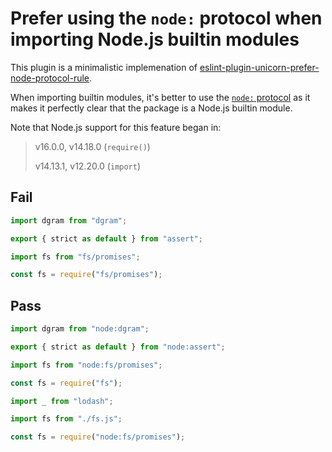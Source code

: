 # Prefer using the `node:` protocol when importing Node.js builtin modules

This plugin is a minimalistic implemenation of [eslint-plugin-unicorn-prefer-node-protocol-rule](https://github.com/sindresorhus/eslint-plugin-unicorn/blob/main/docs/rules/prefer-node-protocol.md).

When importing builtin modules, it's better to use the [`node:` protocol](https://nodejs.org/api/esm.html#node-imports) as it makes it perfectly clear that the package is a Node.js builtin module.

Note that Node.js support for this feature began in:

> v16.0.0, v14.18.0 (`require()`)
>
> v14.13.1, v12.20.0 (`import`)

## Fail

```js
import dgram from "dgram";
```

```js
export { strict as default } from "assert";
```

```js
import fs from "fs/promises";
```

```js
const fs = require("fs/promises");
```

## Pass

```js
import dgram from "node:dgram";
```

```js
export { strict as default } from "node:assert";
```

```js
import fs from "node:fs/promises";
```

```js
const fs = require("fs");
```

```js
import _ from "lodash";
```

```js
import fs from "./fs.js";
```

```js
const fs = require("node:fs/promises");
```
